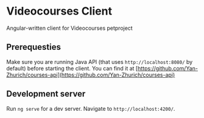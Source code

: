 # Videocourses Client

Angular-written client for Videocourses petproject

## Prerequesties
Make sure you are running Java API (that uses `http://localhost:8080/` by default) before starting the client.
You can find it at [https://github.com/Yan-Zhurich/courses-api](https://github.com/Yan-Zhurich/courses-api)

## Development server

Run `ng serve` for a dev server. Navigate to `http://localhost:4200/`.


